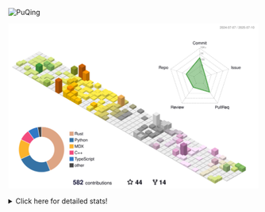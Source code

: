 ![PuQing](https://user-images.githubusercontent.com/27223114/171565019-9a56fae6-b08b-421f-99db-7e830da42371.png)

![](./profile-3d-contrib/profile-season-animate.svg)

<details>
<summary>Click here for detailed stats!</summary>

<!--START_SECTION:waka-->
![Lines of code](https://img.shields.io/badge/From%20Hello%20World%20I%27ve%20Written-2.3%20million%20lines%20of%20code-blue)

**🐱 My GitHub Data** 

> 📦 449.0 kB Used in GitHub's Storage 
 > 
> 🏆 250 Contributions in the Year 2025
 > 
> 🚫 Not Opted to Hire
 > 
> 📜 40 Public Repositories 
 > 
> 🔑 34 Private Repositories 
 > 
**I'm an Early 🐤** 

```text
🌞 Morning                819 commits         ██░░░░░░░░░░░░░░░░░░░░░░░   09.65 % 
🌆 Daytime                3646 commits        ███████████░░░░░░░░░░░░░░   42.97 % 
🌃 Evening                1936 commits        ██████░░░░░░░░░░░░░░░░░░░   22.82 % 
🌙 Night                  2084 commits        ██████░░░░░░░░░░░░░░░░░░░   24.56 % 
```


📊 **This Week I Spent My Time On** 

```text
💬 Programming Languages: 
Surfing                  15 hrs 1 min        ██████████░░░░░░░░░░░░░░░   38.00 % 
Chat                     9 hrs 2 mins        ██████░░░░░░░░░░░░░░░░░░░   22.86 % 
Swift                    6 hrs 17 mins       ████░░░░░░░░░░░░░░░░░░░░░   15.92 % 
Python                   5 hrs 8 mins        ███░░░░░░░░░░░░░░░░░░░░░░   13.00 % 
ShellSession             1 hr 23 mins        █░░░░░░░░░░░░░░░░░░░░░░░░   03.53 % 

🔥 Editors: 
Arc                      15 hrs 1 min        ██████████░░░░░░░░░░░░░░░   38.00 % 
WeChat                   8 hrs 12 mins       █████░░░░░░░░░░░░░░░░░░░░   20.76 % 
VS Code                  6 hrs 52 mins       ████░░░░░░░░░░░░░░░░░░░░░   17.37 % 
Xcode                    6 hrs 27 mins       ████░░░░░░░░░░░░░░░░░░░░░   16.35 % 
Ghostty                  1 hr 31 mins        █░░░░░░░░░░░░░░░░░░░░░░░░   03.87 % 

💻 Operating System: 
Mac                      32 hrs 50 mins      █████████████████████░░░░   83.06 % 
WSL                      4 hrs 45 mins       ███░░░░░░░░░░░░░░░░░░░░░░   12.03 % 
Linux                    1 hr 56 mins        █░░░░░░░░░░░░░░░░░░░░░░░░   04.91 % 
```


<!--END_SECTION:waka-->
</details>
